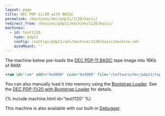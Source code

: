 ```yaml
---
layout: page
title: DEC PDP-11/20 with BASIC
permalink: /machines/dec/pdp11/1120/basic/
redirect_from: /devices/pdp11/machine/1120/basic/
machines:
  - id: test1120
    type: pdp11
    config: /configs/pdp11/xml/machine/1120/basic/machine.xml
    autoMount: ''
---
```


The machine below pre-loads the [DEC PDP-11 BASIC](/software/dec/pdp11/tapes/basic/) tape image into 16Kb of RAM:

```xml
<ram id="ram" addr="0x0000" size="0x4000" file="/software/dec/pdp11/tapes/basic/DEC-11-AJPB-PB.json"/>
```

You can also manually load it into memory using the [Bootstrap Loader](/software/dec/pdp11/boot/bootstrap/).
See the [DEC PDP-11/20 with Bootstrap Loader](/machines/pdp11/1120/bootstrap/) for details.

{% include machine.html id="test1120" %}

This machine is also available with our built-in [Debugger](debugger/).

